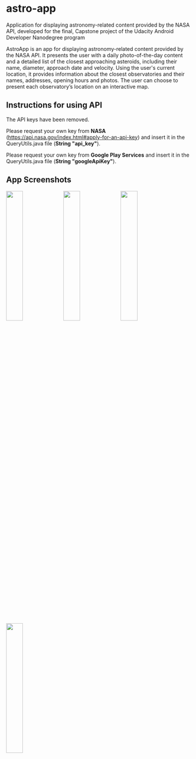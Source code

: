 # astro-app

Application for displaying astronomy-related content provided by the NASA API, developed for the final, Capstone project of the Udacity Android Developer Nanodegree program 

AstroApp is an app for displaying astronomy-related content provided by the NASA API. It presents the user with a daily photo-of-the-day content and a detailed list of the closest approaching asteroids, including their name, diameter, approach date and velocity. 
Using the user's current location, it provides information about the closest observatories and their names, addresses, opening hours and photos. The user can choose to present each observatory’s location on an interactive map.

## Instructions for using API

The API keys have been removed. 

Please request your own key from **NASA** (https://api.nasa.gov/index.html#apply-for-an-api-key) and insert it in the QueryUtils.java file (**String "api_key"**).

Please request your own key from **Google Play Services** and insert it in the QueryUtils.java file (**String "googleApiKey"**).

## App Screenshots

<img src="https://user-images.githubusercontent.com/33599053/66715542-00d7e580-edc5-11e9-887c-52b8fc4c2932.png" width=30% height=30%> 
<img src="https://user-images.githubusercontent.com/33599053/66715549-08978a00-edc5-11e9-8874-92ae0a3027ab.png" width=30% height=30%>
<img src="https://user-images.githubusercontent.com/33599053/66715548-07665d00-edc5-11e9-84a5-dd9b86209365.png" width=30% height=30%>
<img src="https://user-images.githubusercontent.com/33599053/66715545-05040300-edc5-11e9-9aab-f7d2703a06b7.png" width=30% height=30%>
